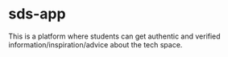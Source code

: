 # sds-app
This is a platform where students can get authentic and verified information/inspiration/advice about the tech space.
